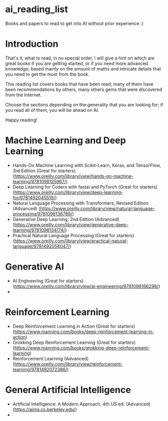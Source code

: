 # ai_reading_list
Books and papers to read to get into AI without prior experience :)

# Introduction
That's it, what to read, in no special order, I will give a hint on which are great books if you are getting started, or if you need more advanced knowledge; based mainly on the amount of maths and intricate details that you need to get the most from the book.

This reading list covers books that have been read; many of them have been recommendations by others, many others gems that were discovered from the Internet.

Choose the sections depending on the generality that you are looking for; if you read all of them, you will be ahead on AI.

Happy reading!

# Machine Learning and Deep Learning
- Hands-On Machine Learning with Scikit-Learn, Keras, and TensorFlow, 3rd Edition (Great for starters)(https://www.oreilly.com/library/view/hands-on-machine-learning/9781098125967/)
- Deep Learning for Coders with fastai and PyTorch (Great for starters) (https://www.oreilly.com/library/view/deep-learning-for/9781492045519/)
- Natural Language Processing with Transformers, Revised Edition (Advanced) (https://www.oreilly.com/library/view/natural-language-processing/9781098136789/)
- Generative Deep Learning, 2nd Edition (Advanced)(https://www.oreilly.com/library/view/generative-deep-learning/9781098134174/)
- Practical Natural Language Processing (Great for starters) (https://www.oreilly.com/library/view/practical-natural-language/9781492054047/)

# Generative AI
- AI Engineering (Great for starters) (https://www.oreilly.com/library/view/ai-engineering/9781098166298/)
- 
# Reinforcement Learning
- Deep Reinforcement Learning in Action (Great for starters) (https://www.manning.com/books/deep-reinforcement-learning-in-action)
- Grokking Deep Reinforcement Learning (Great for starters) (https://www.manning.com/books/grokking-deep-reinforcement-learning)
- Reinforcement Learning (Advanced) (https://www.oreilly.com/library/view/reinforcement-learning/9781492072386/)

# General Artificial Intelligence
- Artificial Intelligence: A Modern Approach, 4th US ed. (Advanced) (https://aima.cs.berkeley.edu/)
- 

